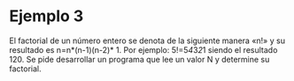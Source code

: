 # Ejemplo 3
El factorial de un número entero se denota de la siguiente manera «n!» y su resultado es n=n*(n-1)(n-2)* 1. Por ejemplo: 5!=5*4*3*2*1 siendo el resultado 120. Se pide desarrollar un programa que lee un valor N y determine su factorial.